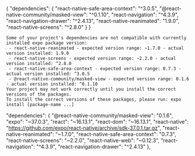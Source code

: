 {
  "dependencies": {
    "react-native-safe-area-context": "^3.0.5",
    "@react-native-community/masked-view": "^0.1.10",
    "react-navigation": "^4.3.9",
    "react-navigation-drawer": "^2.4.13",
    "react-native-reanimated": "1.9.0",
    "react-native-screens": "^2.8.0"
  }
}

```
Some of your project's dependencies are not compatible with currently installed expo package version:
 - react-native-reanimated - expected version range: ~1.7.0 - actual version installed: 1.9.0
 - react-native-screens - expected version range: ~2.2.0 - actual version installed: ^2.8.0
 - react-native-safe-area-context - expected version range: 0.7.3 - actual version installed: ^3.0.5
 - @react-native-community/masked-view - expected version range: 0.1.6 - actual version installed: ^0.1.10
Your project may not work correctly until you install the correct versions of the packages.
To install the correct versions of these packages, please run: expo install [package-name ...]

```
  "dependencies": {
    "@react-native-community/masked-view": "0.1.6",
    "expo": "~37.0.3",
    "react": "~16.13.1",
    "react-dom": "~16.13.1",
    "react-native": "https://github.com/expo/react-native/archive/sdk-37.0.1.tar.gz",
    "react-native-reanimated": "~1.7.0",
    "react-native-safe-area-context": "0.7.3",
    "react-native-screens": "~2.2.0",
    "react-native-web": "~0.12.3",
    "react-navigation": "^4.3.9",
    "react-navigation-drawer": "^2.4.13"
  },
